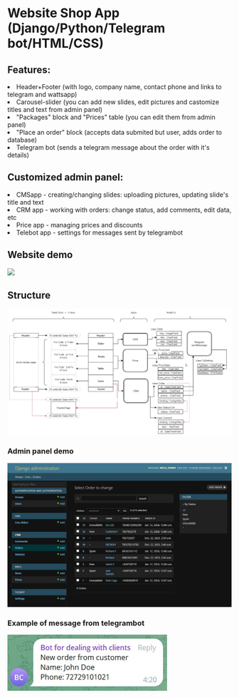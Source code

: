 <h1>Website Shop App (Django/Python/Telegram bot/HTML/CSS)</h1>


<h2>Features:</h2>
<li>Header+Footer (with logo, company name, contact phone and links to telegram and wattsapp)</li>
<li>Carousel-slider (you can add new slides, edit pictures and castomize titles and text from admin panel)</li>
<li>"Packages" block and "Prices" table (you can edit them from admin panel) </li>
<li>"Place an order" block (accepts data submited but user, adds order to database) </li>
<li>Telegram bot (sends a telegram message about the order with it's details) </li>
<h2>Customized admin panel:</h2>
<li>CMSapp - creating/changing slides: uploading pictures, updating slide's title and text </li>
<li>CRM app - working with orders: change status, add comments, edit data, etc </li>
<li>Price app - managing prices and discounts</li>
<li>Telebot app - settings for messages sent by telegrambot</li>
<h2>Website demo</h2>

![](https://github.com/GeorgiyBereza/django_website/blob/main/websitedemo.gif)

<h2>Structure</h2>

<img src="https://github.com/GeorgiyBereza/django_website/blob/main/project_architecture.jpg">

<h3>Admin panel demo</h3>
<img src="https://github.com/GeorgiyBereza/django_website/blob/main/admin_panel.jpg">
<h3>Example of message from telegrambot</h3>
<img src="https://github.com/GeorgiyBereza/django_website/blob/main/telegrambot_message.jpg">
